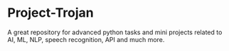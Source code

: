 # Project-Trojan
A great repository for advanced python tasks and mini projects related to AI, ML, NLP, speech recognition, API and much more.
